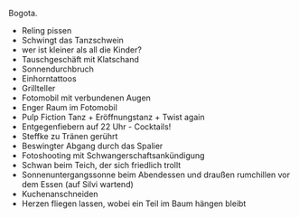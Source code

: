 Bogota.

* Reling pissen
* Schwingt das Tanzschwein
* wer ist kleiner als all die Kinder?
* Tauschgeschäft mit Klatschand 
* Sonnendurchbruch
* Einhorntattoos
* Grillteller
* Fotomobil mit verbundenen Augen
* Enger Raum im Fotomobil
* Pulp Fiction Tanz + Eröffnungstanz + Twist again
* Entgegenfiebern auf 22 Uhr - Cocktails!
* Steffke zu Tränen gerührt
* Beswingter Abgang durch das Spalier
* Fotoshooting mit Schwangerschaftsankündigung
* Schwan beim Teich, der sich friedlich trollt
* Sonnenuntergangssonne beim Abendessen und draußen rumchillen vor dem Essen (auf Silvi wartend)
* Kuchenanschneiden
* Herzen fliegen lassen, wobei ein Teil im Baum hängen bleibt